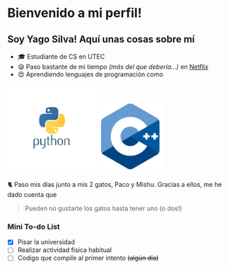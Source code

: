 # Bienvenido a mi perfil!
## Soy Yago Silva! Aquí unas cosas sobre mí
- 🎓 Estudiante de CS en UTEC
- 😪 Paso bastante de mi tiempo *(más del que debería...)* en [Netflix](https://www.netflix.com/browse)
- 😍 Aprendiendo lenguajes de programación como 

![Python](imagen/piton2.png) ![Cpp](imagen/cpp2.png)

🐈 Paso mis días junto a mis 2 gatos, Paco y Mishu. Gracias a ellos, me he dado cuenta que 
> Pueden no gustarte los gatos hasta tener uno (o dos!)
### Mini To-do List
- [x] Pisar la universidad 
- [ ] Realizar actividad fisica habitual
- [ ] Codigo que compile al primer intento ~~(algún día)~~ 
